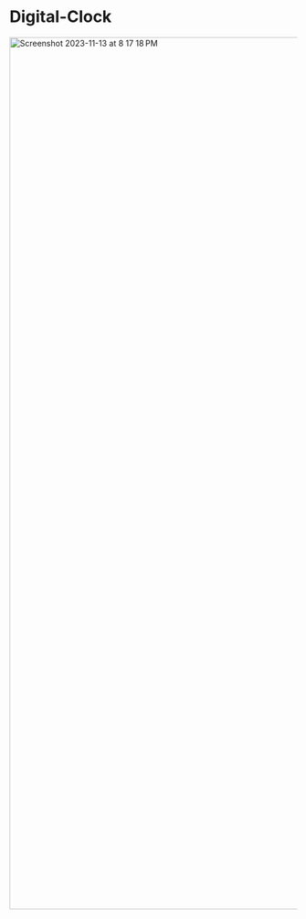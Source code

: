# Digital-Clock
<img width="1529" alt="Screenshot 2023-11-13 at 8 17 18 PM" src="https://github.com/MohsenKaramiDeveloper/Digital-Clock/assets/59670599/fbb33ceb-91ba-489b-9cfe-a721bb8fcc98">
